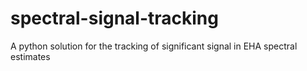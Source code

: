 # spectral-signal-tracking
A python solution for the tracking of significant signal in EHA spectral estimates
